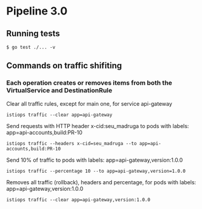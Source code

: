 # Pipeline 3.0

## Running tests

`$ go test ./... -v`

## Commands on traffic shifiting

### Each operation creates or removes items from both the VirtualService and DestinationRule

Clear all traffic rules, except for main one, for service api-gateway

`istiops traffic --clear app=api-gateway`

Send requests with HTTP header x-cid:seu_madruga to pods with labels: app=api-accounts,build:PR-10

`istiops traffic --headers x-cid=seu_madruga --to app=api-accounts,build:PR-10`

Send 10% of traffic to pods with labels: app=api-gateway,version:1.0.0

`istiops traffic --percentage 10 --to app=api-gateway,version=1.0.0`

Removes all traffic (rollback), headers and percentage, for pods with labels: app=api-gateway,version:1.0.0

`istiops traffic --clear app=api-gateway,version:1.0.0`
